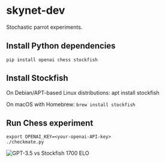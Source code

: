# skynet-dev

Stochastic parrot experiments.

## Install Python dependencies

```pip install openai chess stockfish```

## Install Stockfish

On Debian/APT-based Linux distributions:
apt install stockfish 

On macOS with Homebrew:
```brew install stockfish```

## Run Chess experiment

```
export OPENAI_KEY=<your-openai-API-key>
./checkmate.py
```

![GPT-3.5 vs Stockfish 1700 ELO](checkmate.gif)
